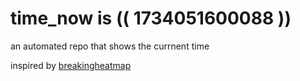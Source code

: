 # time_now is (( 1734051600088 ))

an automated repo that shows the currnent time

inspired by [breakingheatmap](https://github.com/breakingheatmap/breakingheatmap)